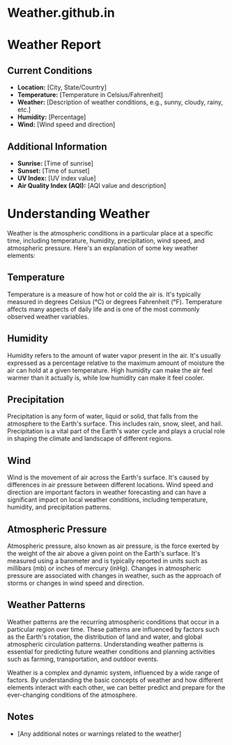 # Weather.github.in

# Weather Report

## Current Conditions
- **Location:** [City, State/Country]
- **Temperature:** [Temperature in Celsius/Fahrenheit]
- **Weather:** [Description of weather conditions, e.g., sunny, cloudy, rainy, etc.]
- **Humidity:** [Percentage]
- **Wind:** [Wind speed and direction]

## Additional Information
- **Sunrise:** [Time of sunrise]
- **Sunset:** [Time of sunset]
- **UV Index:** [UV index value]
- **Air Quality Index (AQI):** [AQI value and description]

# Understanding Weather

Weather is the atmospheric conditions in a particular place at a specific time, including temperature, humidity, precipitation, wind speed, and atmospheric pressure. Here's an explanation of some key weather elements:

## Temperature

Temperature is a measure of how hot or cold the air is. It's typically measured in degrees Celsius (°C) or degrees Fahrenheit (°F). Temperature affects many aspects of daily life and is one of the most commonly observed weather variables.

## Humidity

Humidity refers to the amount of water vapor present in the air. It's usually expressed as a percentage relative to the maximum amount of moisture the air can hold at a given temperature. High humidity can make the air feel warmer than it actually is, while low humidity can make it feel cooler.

## Precipitation

Precipitation is any form of water, liquid or solid, that falls from the atmosphere to the Earth's surface. This includes rain, snow, sleet, and hail. Precipitation is a vital part of the Earth's water cycle and plays a crucial role in shaping the climate and landscape of different regions.

## Wind

Wind is the movement of air across the Earth's surface. It's caused by differences in air pressure between different locations. Wind speed and direction are important factors in weather forecasting and can have a significant impact on local weather conditions, including temperature, humidity, and precipitation patterns.

## Atmospheric Pressure

Atmospheric pressure, also known as air pressure, is the force exerted by the weight of the air above a given point on the Earth's surface. It's measured using a barometer and is typically reported in units such as millibars (mb) or inches of mercury (inHg). Changes in atmospheric pressure are associated with changes in weather, such as the approach of storms or changes in wind speed and direction.

## Weather Patterns

Weather patterns are the recurring atmospheric conditions that occur in a particular region over time. These patterns are influenced by factors such as the Earth's rotation, the distribution of land and water, and global atmospheric circulation patterns. Understanding weather patterns is essential for predicting future weather conditions and planning activities such as farming, transportation, and outdoor events.

Weather is a complex and dynamic system, influenced by a wide range of factors. By understanding the basic concepts of weather and how different elements interact with each other, we can better predict and prepare for the ever-changing conditions of the atmosphere.


## Notes
- [Any additional notes or warnings related to the weather]

